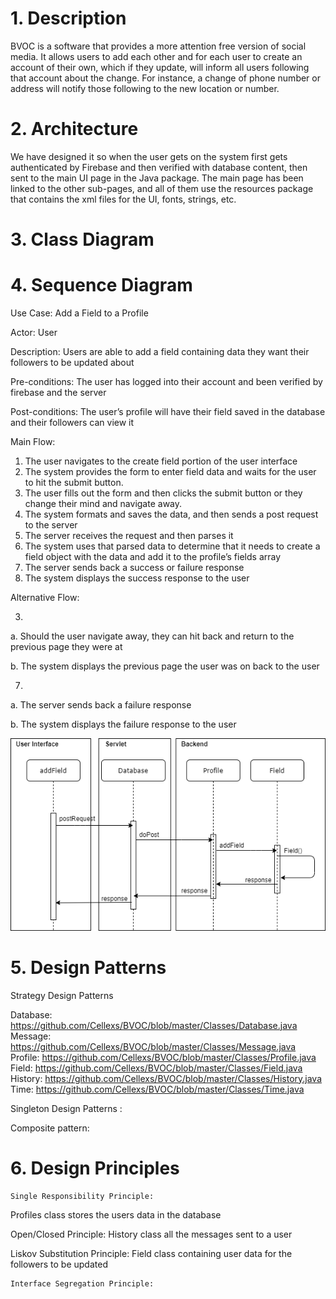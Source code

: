 # 1. Description
BVOC is a software that provides a more attention free version of social media. It allows users to add each other and for each user to create an account of their own, which if they update, will inform all users following that account about the change. For instance, a change of phone number or address will notify those
following to the new location or number.

# 2. Architecture

We have designed it so when the user gets on the system first gets authenticated by Firebase and then verified with database content, then sent to the main UI page in the Java package. The main page has been linked to the other sub-pages, and all of them use the resources package that contains the xml files for the UI, fonts, strings, etc.

# 3. Class Diagram

# 4. Sequence Diagram
Use Case: Add a Field to a Profile

Actor: User

Description: Users are able to add a field containing data they want their followers to be updated about

Pre-conditions: The user has logged into their account and been verified by firebase and the server

Post-conditions: The user’s profile will have their field saved in the database and their followers can view it

Main Flow:
1. The user navigates to the create field portion of the user interface
2. The system provides the form to enter field data and waits for the user to hit the submit button.
3. The user fills out the form and then clicks the submit button or they change their mind and navigate away.
4. The system formats and saves the data, and then sends a post request to the server
5. The server receives the request and then parses it
6. The system uses that parsed data to determine that it needs to create a field object with the data and add it to the profile’s fields array
7. The server sends back a success or failure response
8. The system displays the success response to the user

Alternative Flow:

3.

a. Should the user navigate away, they can hit back and return to the previous page they were at

b. The system displays the previous page the user was on back to the user

7.

a. The server sends back a failure response

b. The system displays the failure response to the user

![Sequence Diagram](https://github.com/Cellexs/BVOC/blob/master/Pictures/D5_Seq.png)

# 5. Design Patterns 
Strategy Design Patterns 


Database: https://github.com/Cellexs/BVOC/blob/master/Classes/Database.java
Message: https://github.com/Cellexs/BVOC/blob/master/Classes/Message.java
Profile: https://github.com/Cellexs/BVOC/blob/master/Classes/Profile.java
Field: https://github.com/Cellexs/BVOC/blob/master/Classes/Field.java
History: https://github.com/Cellexs/BVOC/blob/master/Classes/History.java
Time: https://github.com/Cellexs/BVOC/blob/master/Classes/Time.java






 Singleton Design Patterns : 





Composite pattern: 


# 6. Design Principles
	Single Responsibility Principle: 
Profiles class stores the users data in the database 

Open/Closed Principle:
History class all the messages sent to a user

Liskov Substitution Principle: 
Field class containing user data for the followers to be updated

	Interface Segregation Principle:

